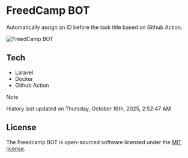 # FreedCamp BOT

Automatically assign an ID before the task title based on Github Action.

![FreedCamp BOT](https://repository-images.githubusercontent.com/737932867/7d34798b-2680-471c-b089-a78a718d3d6a)

## Tech

- Laravel
- Docker
- Github Action

> [!NOTE]  
> History last updated on Thursday, October 16th, 2025, 2:52:47 AM

## License

The Freedcamp BOT is open-sourced software licensed under the [MIT license](https://opensource.org/licenses/MIT).
